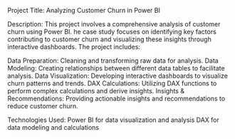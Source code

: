 Project Title: Analyzing Customer Churn in Power BI

Description: This project involves a comprehensive analysis of customer churn using Power BI.
he case study focuses on identifying key factors contributing to customer churn and visualizing these insights through interactive dashboards.
The project includes:

  Data Preparation: Cleaning and transforming raw data for analysis.
  Data Modeling: Creating relationships between different data tables to facilitate analysis.
  Data Visualization: Developing interactive dashboards to visualize churn patterns and trends.
  DAX Calculations: Utilizing DAX functions to perform complex calculations and derive insights.
  Insights & Recommendations: Providing actionable insights and recommendations to reduce customer churn.
  
Technologies Used:
  Power BI for data visualization and analysis
  DAX for data modeling and calculations
